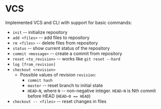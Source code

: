# VCS
Implemented VCS and CLI with support for basic commands:

* `init` -- initialize repository
* `add <files>` -- add files to repository
* `rm <files>` -- delete files from repository
* `status` -- show current status of the repository
* `commit <message>` -- create a commit from repository
* `reset <to_revision>` -- works like `git reset --hard`
* `log [from_revision]`
* `checkout <revision>`
    *  Possible values of revision `revision`:
        * `commit hash`
        * `master` -- reset branch to initial state
        * `HEAD~N`, where `N` -- non-negative integer. `HEAD~N` is Nth commit before HEAD (`HEAD~0 == HEAD`)
* `checkout -- <files>` -- reset changes in files
